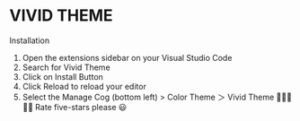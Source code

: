 **VIVID THEME**
=============

Installation
1. Open the extensions sidebar on your Visual Studio Code
2. Search for Vivid Theme
3. Click on Install Button
4. Click Reload to reload your editor
5. Select the Manage Cog (bottom left) > Color Theme ＞ Vivid Theme
🌟🌟🌟🌟🌟 Rate five-stars please 😃